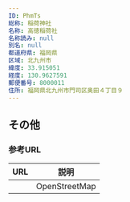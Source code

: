 ```yaml
---
ID: PhmTs
総称: 稲荷神社
名称: 高徳稲荷社
名称読み: null
別名: null
都道府県: 福岡県
区域: 北九州市
緯度: 33.915051
経度: 130.9627591
郵便番号: 8000011
住所: 福岡県北九州市門司区奥田４丁目９
---
```


## その他

### 参考URL

| URL | 説明          |
| --- | ------------- |
|     | OpenStreetMap |
